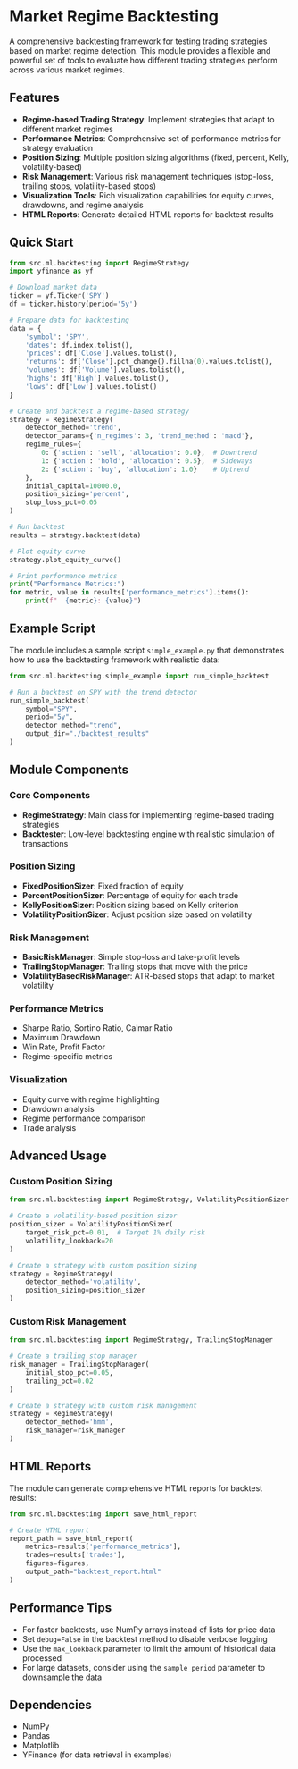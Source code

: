 # Market Regime Backtesting

A comprehensive backtesting framework for testing trading strategies based on market regime detection. This module provides a flexible and powerful set of tools to evaluate how different trading strategies perform across various market regimes.

## Features

- **Regime-based Trading Strategy**: Implement strategies that adapt to different market regimes
- **Performance Metrics**: Comprehensive set of performance metrics for strategy evaluation
- **Position Sizing**: Multiple position sizing algorithms (fixed, percent, Kelly, volatility-based)
- **Risk Management**: Various risk management techniques (stop-loss, trailing stops, volatility-based stops)
- **Visualization Tools**: Rich visualization capabilities for equity curves, drawdowns, and regime analysis
- **HTML Reports**: Generate detailed HTML reports for backtest results

## Quick Start

```python
from src.ml.backtesting import RegimeStrategy
import yfinance as yf

# Download market data
ticker = yf.Ticker('SPY')
df = ticker.history(period='5y')

# Prepare data for backtesting
data = {
    'symbol': 'SPY',
    'dates': df.index.tolist(),
    'prices': df['Close'].values.tolist(),
    'returns': df['Close'].pct_change().fillna(0).values.tolist(),
    'volumes': df['Volume'].values.tolist(),
    'highs': df['High'].values.tolist(),
    'lows': df['Low'].values.tolist()
}

# Create and backtest a regime-based strategy
strategy = RegimeStrategy(
    detector_method='trend',
    detector_params={'n_regimes': 3, 'trend_method': 'macd'},
    regime_rules={
        0: {'action': 'sell', 'allocation': 0.0},  # Downtrend
        1: {'action': 'hold', 'allocation': 0.5},  # Sideways
        2: {'action': 'buy', 'allocation': 1.0}    # Uptrend
    },
    initial_capital=10000.0,
    position_sizing='percent',
    stop_loss_pct=0.05
)

# Run backtest
results = strategy.backtest(data)

# Plot equity curve
strategy.plot_equity_curve()

# Print performance metrics
print("Performance Metrics:")
for metric, value in results['performance_metrics'].items():
    print(f"  {metric}: {value}")
```

## Example Script

The module includes a sample script `simple_example.py` that demonstrates how to use the backtesting framework with realistic data:

```python
from src.ml.backtesting.simple_example import run_simple_backtest

# Run a backtest on SPY with the trend detector
run_simple_backtest(
    symbol="SPY",
    period="5y",
    detector_method="trend",
    output_dir="./backtest_results"
)
```

## Module Components

### Core Components

- **RegimeStrategy**: Main class for implementing regime-based trading strategies
- **Backtester**: Low-level backtesting engine with realistic simulation of transactions

### Position Sizing

- **FixedPositionSizer**: Fixed fraction of equity
- **PercentPositionSizer**: Percentage of equity for each trade
- **KellyPositionSizer**: Position sizing based on Kelly criterion
- **VolatilityPositionSizer**: Adjust position size based on volatility

### Risk Management

- **BasicRiskManager**: Simple stop-loss and take-profit levels
- **TrailingStopManager**: Trailing stops that move with the price
- **VolatilityBasedRiskManager**: ATR-based stops that adapt to market volatility

### Performance Metrics

- Sharpe Ratio, Sortino Ratio, Calmar Ratio
- Maximum Drawdown
- Win Rate, Profit Factor
- Regime-specific metrics

### Visualization

- Equity curve with regime highlighting
- Drawdown analysis
- Regime performance comparison
- Trade analysis

## Advanced Usage

### Custom Position Sizing

```python
from src.ml.backtesting import RegimeStrategy, VolatilityPositionSizer

# Create a volatility-based position sizer
position_sizer = VolatilityPositionSizer(
    target_risk_pct=0.01,  # Target 1% daily risk
    volatility_lookback=20
)

# Create a strategy with custom position sizing
strategy = RegimeStrategy(
    detector_method='volatility',
    position_sizing=position_sizer
)
```

### Custom Risk Management

```python
from src.ml.backtesting import RegimeStrategy, TrailingStopManager

# Create a trailing stop manager
risk_manager = TrailingStopManager(
    initial_stop_pct=0.05,
    trailing_pct=0.02
)

# Create a strategy with custom risk management
strategy = RegimeStrategy(
    detector_method='hmm',
    risk_manager=risk_manager
)
```

## HTML Reports

The module can generate comprehensive HTML reports for backtest results:

```python
from src.ml.backtesting import save_html_report

# Create HTML report
report_path = save_html_report(
    metrics=results['performance_metrics'],
    trades=results['trades'],
    figures=figures,
    output_path="backtest_report.html"
)
```

## Performance Tips

- For faster backtests, use NumPy arrays instead of lists for price data
- Set `debug=False` in the backtest method to disable verbose logging
- Use the `max_lookback` parameter to limit the amount of historical data processed
- For large datasets, consider using the `sample_period` parameter to downsample the data

## Dependencies

- NumPy
- Pandas
- Matplotlib
- YFinance (for data retrieval in examples) 